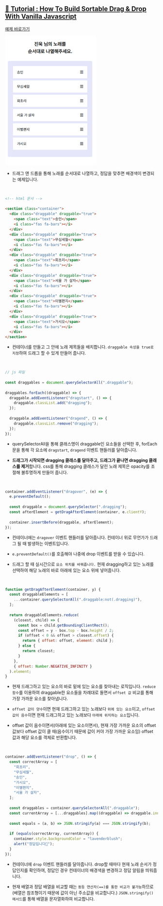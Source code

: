 ## [📙 Tutorial : How To Build Sortable Drag & Drop With Vanilla Javascript](https://youtu.be/jfYWwQrtzzY)

<a href="https://rigood.github.io/TIL-js/dragndrop/dragndrop2/dragndrop2.html" target="_blank">예제 바로가기</a>

<img src="preview.gif" width="300" />

- 드래그 앤 드롭을 통해 노래를 순서대로 나열하고, 정답을 맞추면 배경색이 변경되는 예제입니다.

<br>

```html
<!-- html 문서 -->

<section class="container">
  <div class="draggable" draggable="true">
    <span class="text">송인</span>
    <i class="fas fa-bars"></i>
  </div>
  <div class="draggable" draggable="true">
    <span class="text">무심세월</span>
    <i class="fas fa-bars"></i>
  </div>
  <div class="draggable" draggable="true">
    <span class="text">회초리</span>
    <i class="fas fa-bars"></i>
  </div>
  <div class="draggable" draggable="true">
    <span class="text">서울 가 살자</span>
    <i class="fas fa-bars"></i>
  </div>
  <div class="draggable" draggable="true">
    <span class="text">이별편지</span>
    <i class="fas fa-bars"></i>
  </div>
  <div class="draggable" draggable="true">
    <span class="text">가시오</span>
    <i class="fas fa-bars"></i>
  </div>
</section>
```

- 컨테이너를 만들고 그 안에 노래 제목들을 배치합니다. `draggable 속성을 true로 지정`하여 드래그 할 수 있게 만들어 줍니다.

<br>

```javascript
// js 파일

const draggables = document.querySelectorAll(".draggable");

draggables.forEach((draggable) => {
  draggable.addEventListener("dragstart", () => {
    draggable.classList.add("dragging");
  });

  draggable.addEventListener("dragend", () => {
    draggable.classList.remove("dragging");
  });
});
```

- querySelectorAll을 통해 클래스명이 draggable인 요소들을 선택한 후, forEach문을 통해 각 요소에 `dragstart`, `dragend` 이벤트 핸들러를 달아줍니다.

- **드래그가 시작되면 dragging 클래스를 달아주고, 드래그가 끝나면 dragging 클래스를 제거**합니다. css를 통해 dragging 클래스가 달린 노래 제목은 opacity를 조절해 불투명하게 만들어 줍니다.

<br>

```javascript
container.addEventListener("dragover", (e) => {
  e.preventDefault();

  const draggable = document.querySelector(".dragging");
  const afterElement = getDragAfterElement(container, e.clientY);

  container.insertBefore(draggable, afterElement);
});
```

- 컨테이너에는 `dragover` 이벤트 핸들러를 달아줍니다. 컨테이너 위로 무언가가 드래그 될 때 발생하는 이벤트입니다.

- `e.preventDefault()`를 호출해야 나중에 drop 이벤트를 받을 수 있습니다.

- 드래그 할 때 실시간으로 `요소 위치를 바꿔줍니다.` 현재 dragging하고 있는 노래를 선택하여 해당 노래의 바로 아래에 있는 요소 위에 넣어줍니다.

<br>

```javascript
function getDragAfterElement(container, y) {
  const draggableElements = [
    ...container.querySelectorAll(".draggable:not(.dragging)"),
  ];

  return draggableElements.reduce(
    (closest, child) => {
      const box = child.getBoundingClientRect();
      const offset = y - box.top - box.height / 2;
      if (offset < 0 && offset > closest.offset) {
        return { offset: offset, element: child };
      } else {
        return closest;
      }
    },
    { offset: Number.NEGATIVE_INFINITY }
  ).element;
}
```

- 현재 드래그하고 있는 요소의 바로 밑에 있는 요소를 찾아내는 로직입니다. `reduce 함수`를 이용하여 draggable한 요소들을 차례대로 돌면서 `offset 값` 비교를 통해 가장 가까운 요소를 찾아냅니다.

- `offset 값이 양수`이면 현재 드래그하고 있는 노래보다 `위에 있는 요소`이고, `offset 값이 음수`이면 현재 드래그하고 있는 노래보다 `아래에 위치하는 요소`입니다.

- offset 값이 음수이면서(아래에 있는 요소이면서), 현재 가장 가까운 요소의 offset 값보다 offset 값이 클 때(음수이기 때문에 값이 커야 가장 가까운 요소임) offset 값과 해당 요소를 객체로 반환합니다.

<br>

```javascript
container.addEventListener("drop", () => {
  const correctArray = [
    "회초리",
    "무심세월",
    "송인",
    "가시오",
    "이별편지",
    "서울 가 살자",
  ];

  const draggables = container.querySelectorAll(".draggable");
  const currentArray = [...draggables].map((draggable) => draggable.innerText);

  const equals = (a, b) => JSON.stringify(a) === JSON.stringify(b);

  if (equals(correctArray, currentArray)) {
    container.style.backgroundColor = "lavenderblush";
    alert("정답입니다💜");
  }
});
```

- 컨테이너에 `drop` 이벤트 핸들러를 달아줍니다. drop할 때마다 현재 노래 순서가 정답인지를 확인하여, 정답인 경우 컨테이너의 배경색을 변경하고 정답 알림을 띄워줍니다.

- 현재 배열과 정답 배열을 비교할 때는 `동등 연산자(==)를 통한 비교가 불가능`하므로(배열은 참조형이기 때문에 값이 아닌 주소값을 비교합니다.) `JSON.stringify() 메서드`를 통해 배열을 문자열화하여 비교합니다.

<br>
